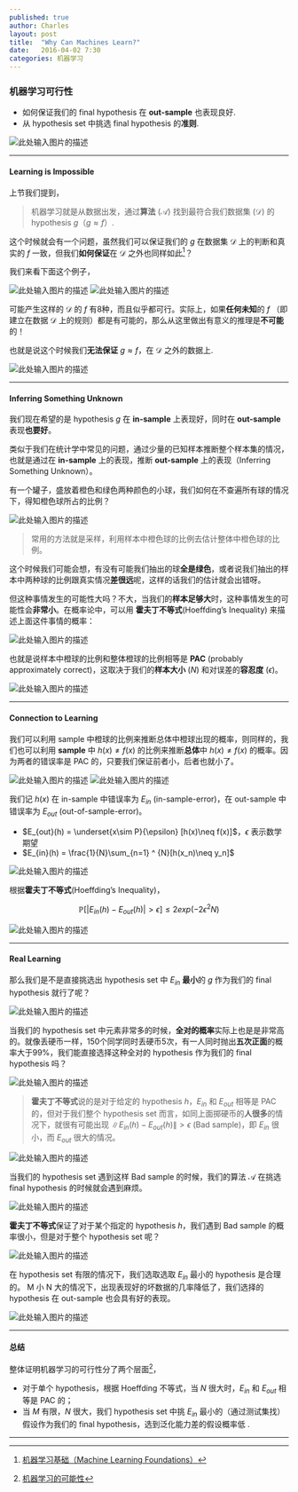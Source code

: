 ```yaml
---
published: true
author: Charles
layout: post
title:  "Why Can Machines Learn?"
date:   2016-04-02 7:30
categories: 机器学习 
---
```


### 机器学习可行性
- 如何保证我们的 final hypothesis 在 **out-sample** 也表现良好.
- 从 hypothesis set 中挑选 final hypothesis 的**准则**.

![此处输入图片的描述][1]


----------


#### Learning is Impossible
上节我们提到，

> 机器学习就是从数据出发，通过**算法** ($\mathcal{A}$) 找到最符合我们数据集 ($\mathcal{D}$) 的 hypothesis $g$（$g \approx f$）.

这个时候就会有一个问题，虽然我们可以保证我们的 $g$ 在数据集 $\mathcal{D}$ 上的判断和真实的 $f$ 一致，但我们**如何保证**在 $\mathcal{D}$ 之外也同样如此[^1]？

我们来看下面这个例子，

![此处输入图片的描述][2]
![此处输入图片的描述][3]

可能产生这样的 $\mathcal{D}$ 的 $f$ 有8种，而且似乎都可行。实际上，如果**任何未知**的 $f$ （即建立在数据 $\mathcal{D}$ 上的规则）都是有可能的，那么从这里做出有意义的推理是**不可能**的！

也就是说这个时候我们**无法保证** $g \approx f$，在 $\mathcal{D}$ 之外的数据上.

![此处输入图片的描述][4]


----------


#### Inferring Something Unknown
我们现在希望的是 hypothesis $g$ 在 **in-sample** 上表现好，同时在 **out-sample** 表现**也要好**。

类似于我们在统计学中常见的问题，通过少量的已知样本推断整个样本集的情况，也就是通过在 **in-sample** 上的表现，推断 **out-sample** 上的表现（Inferring Something Unknown）。

有一个罐子，盛放着橙色和绿色两种颜色的小球，我们如何在不查遍所有球的情况下，得知橙色球所占的比例？

![此处输入图片的描述][5]

> 常用的方法就是采样，利用样本中橙色球的比例去估计整体中橙色球的比例。

这个时候我们可能会想，有没有可能我们抽出的球**全是绿色**，或者说我们抽出的样本中两种球的比例跟真实情况**差很远**呢，这样的话我们的估计就会出错呀。

但这种事情发生的可能性大吗？不大，当我们的**样本足够大**时，这种事情发生的可能性会**非常小**。在概率论中，可以用 **霍夫丁不等式**(Hoeffding’s Inequality)  来描述上面这件事情的概率：

![此处输入图片的描述][6]

也就是说样本中橙球的比例和整体橙球的比例相等是 **PAC** (probably approximately correct)，这取决于我们的**样本大小** ($N$) 和对误差的**容忍度** ($\epsilon$)。

![此处输入图片的描述][7]


----------

#### Connection to Learning
我们可以利用 sample 中橙球的比例来推断总体中橙球出现的概率，则同样的，我们也可以利用 **sample** 中 $h(x)\not=f(x)$ 的比例来推断**总体**中 $h(x)\not=f(x)$ 的概率。因为两者的错误率是 PAC 的，只要我们保证前者小，后者也就小了。

![此处输入图片的描述][8]
![此处输入图片的描述][9]

我们记 $h(x)$ 在 in-sample 中错误率为 $E_{in}$ (in-sample-error)，在 out-sample 中错误率为 $E_{out}$ (out-of-sample-error)。

- $E_{out}(h) = \underset{x\sim P}{\epsilon} [h(x)\neq f(x)]$，$\epsilon$ 表示数学期望
- $E_{in}(h) = \frac{1}{N}\sum_{n=1} ^ {N}[h(x_n)\neq y_n]$

![此处输入图片的描述][10]

根据**霍夫丁不等式**(Hoeffding’s Inequality)，

$$\mathbb{P}[|E_{in}(h)-E_{out}(h)|\gt \epsilon]\leq 2 exp(-2\epsilon ^2N)$$

![此处输入图片的描述][11]


----------


#### Real Learning
那么我们是不是直接挑选出 hypothesis set 中 $E_{in}$ **最小**的 $g$ 作为我们的 final hypothesis 就行了呢？

![此处输入图片的描述][12]

当我们的 hypothesis set 中元素非常多的时候，**全对的概率**实际上也是是非常高的。就像丢硬币一样，150个同学同时丢硬币5次，有一人同时抛出**五次正面**的概率大于99%，我们能直接选择这种全对的 hypothesis 作为我们的 final hypothesis 吗？

![此处输入图片的描述][13]

> **霍夫丁不等式**说的是对于给定的 hypothesis $h$，$E_{in}$ 和 $E_{out}$ 相等是 PAC 的，但对于我们整个 hypothesis set 而言，如同上面掷硬币的**人很多**的情况下，就很有可能出现 $\|E_{in}(h)-E_{out}(h)\|\gt \epsilon$ (Bad sample)，即 $E_{in}$ 很小，而 $E_{out}$ 很大的情况。

![此处输入图片的描述][14]

当我们的 hypothesis set 遇到这样 Bad sample 的时候，我们的算法 $\mathcal{A}$ 在挑选 final hypothesis 的时候就会遇到麻烦。

![此处输入图片的描述][15]

**霍夫丁不等式**保证了对于某个指定的 hypothesis $h$，我们遇到 Bad sample 的概率很小，但是对于整个 hypothesis set 呢？

![此处输入图片的描述][16]

在 hypothesis set 有限的情况下，我们选取选取 $E_{in}$ 最小的 hypothesis 是合理的。 M 小 N 大的情况下，出现表现好的坏数据的几率降低了，我们选择的 hypothesis 在 out-sample 也会具有好的表现。

![此处输入图片的描述][17]


----------

#### 总结
整体证明机器学习的可行性分了两个层面[^2]，

- 对于单个 hypothesis，根据 Hoeffding 不等式，当 $N$ 很大时，$E_{in}$ 和 $E_{out}$ 相等是 PAC 的；
- 当 $M$ 有限，$N$ 很大，我们 hypothesis set 中挑 $E_{in}$ 最小的（通过测试集找）假设作为我们的 final hypothesis，选到泛化能力差的假设概率低 .

----------


[^1]: [机器学习基础（Machine Learning Foundations）](https://www.coursera.org/course/ntumlone)
[^2]: [机器学习的可能性](http://www.cnblogs.com/HappyAngel/p/3495804.html)

  [1]: http://7xjbdi.com1.z0.glb.clouddn.com/2016-04-04_103334.png
  [2]: http://7xjbdi.com1.z0.glb.clouddn.com/2016-04-04_110139.png
  [3]: http://7xjbdi.com1.z0.glb.clouddn.com/2016-04-04_110301.png
  [4]: http://7xjbdi.com1.z0.glb.clouddn.com/2016-04-04_111259.png
  [5]: http://7xjbdi.com1.z0.glb.clouddn.com/2016-04-04_122602.png
  [6]: http://7xjbdi.com1.z0.glb.clouddn.com/2016-04-04_123127.png
  [7]: http://7xjbdi.com1.z0.glb.clouddn.com/2016-04-04_124751.png
  [8]: http://7xjbdi.com1.z0.glb.clouddn.com/2016-04-04_131533.png
  [9]: http://7xjbdi.com1.z0.glb.clouddn.com/2016-04-04_131809.png
  [10]: http://7xjbdi.com1.z0.glb.clouddn.com/2016-04-04_133439.png
  [11]: http://7xjbdi.com1.z0.glb.clouddn.com/2016-04-04_133950.png
  [12]: http://7xjbdi.com1.z0.glb.clouddn.com/2016-04-04_142623.png
  [13]: http://7xjbdi.com1.z0.glb.clouddn.com/2016-04-04_144129.png
  [14]: http://7xjbdi.com1.z0.glb.clouddn.com/2016-04-04_145215.png?imageView2/2/w/500
  [15]: http://7xjbdi.com1.z0.glb.clouddn.com/2016-04-04_150233.png
  [16]: http://7xjbdi.com1.z0.glb.clouddn.com/2016-04-04_150800.png
  [17]: http://7xjbdi.com1.z0.glb.clouddn.com/2016-04-04_151653.png